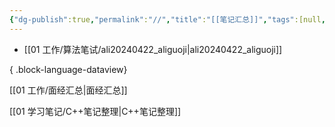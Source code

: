 ```yaml
---
{"dg-publish":true,"permalink":"//","title":"[[笔记汇总]]","tags":[null,"gardenEntry","gardenEntry"]}
---
```



- [[01 工作/算法笔试/ali20240422_aliguoji\|ali20240422_aliguoji]]

{ .block-language-dataview}

[[01 工作/面经汇总\|面经汇总]]

[[01 学习笔记/C++笔记整理\|C++笔记整理]]